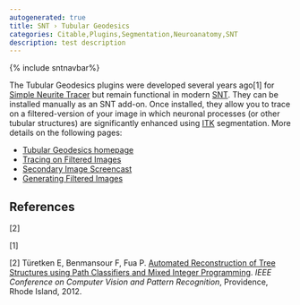 ```yaml
---
autogenerated: true
title: SNT › Tubular Geodesics
categories: Citable,Plugins,Segmentation,Neuroanatomy,SNT
description: test description
---
```


{% include sntnavbar%}


The Tubular Geodesics plugins were developed several years ago[1] for [Simple Neurite Tracer](SNT__FAQ#snt) but remain functional in modern [SNT](/plugins/snt). They can be installed manually as an SNT add-on. Once installed, they allow you to trace on a filtered-version of your image in which neuronal processes (or other tubular structures) are significantly enhanced using [ITK](/software/itk) segmentation. More details on the following pages:

-   [Tubular Geodesics homepage](https://www.epfl.ch/labs/cvlab/software/biomedical/delin-fiji/)
-   [Tracing on Filtered Images](SNT__Manual#main-dialog#tracing-on-secondary-image)
-   [Secondary Image Screencast](SNT__Screencasts#secondary-images)
-   [Generating Filtered Images](SNT__Step-By-Step_Instructions#generating-filtered-images)

References
----------

<references >

[2]

</references>

    

[1] 

[2] Türetken E, Benmansour F, Fua P. [Automated Reconstruction of Tree Structures using Path Classifiers and Mixed Integer Programming](https://infoscience.epfl.ch/record/176222/files/turetken_et_al_2012.pdf?version=1). <i>IEEE Conference on Computer Vision and Pattern Recognition</i>, Providence, Rhode Island, 2012.
